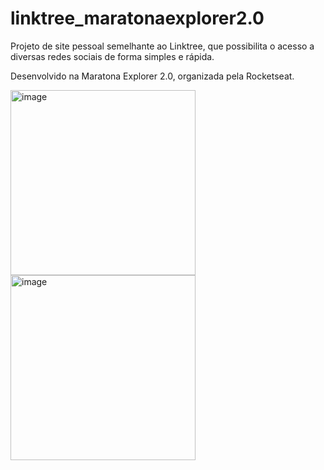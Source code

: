 # linktree_maratonaexplorer2.0

Projeto de site pessoal semelhante ao Linktree, que possibilita o acesso a diversas redes sociais de forma simples e rápida.

Desenvolvido na Maratona Explorer 2.0, organizada pela Rocketseat.

<img width="296" alt="image" src="https://user-images.githubusercontent.com/106192001/179660790-37c91641-7357-4ed2-84a3-144d657d180e.png">

<img width="296" alt="image" src="https://user-images.githubusercontent.com/106192001/179660924-aac92f48-9f32-43e6-b0b5-bf2e33b0a047.png">
